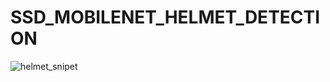 # SSD_MOBILENET_HELMET_DETECTION

![helmet_snipet](https://user-images.githubusercontent.com/52413661/132514672-c7b974f5-e133-4dff-b322-e10df5a1f6e1.PNG)
